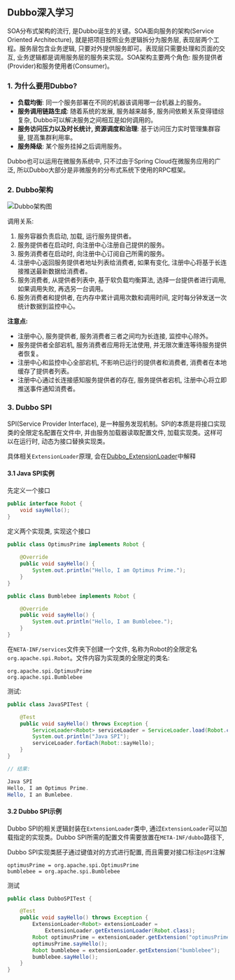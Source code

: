 ## Dubbo深入学习

SOA分布式架构的流行, 是Dubbo诞生的关键。SOA面向服务的架构(Service Oriented Architecture), 就是把项目按照业务逻辑拆分为服务层, 表现层两个工程。服务层包含业务逻辑, 只要对外提供服务即可。表现层只需要处理和页面的交互, 业务逻辑都是调用服务层的服务来实现。SOA架构主要两个角色: 服务提供者(Provider)和服务使用者(Consumer)。

### 1. 为什么要用Dubbo?

- **负载均衡**: 同一个服务部署在不同的机器该调用哪一台机器上的服务。
- **服务调用链路生成**: 随着系统的发展, 服务越来越多, 服务间依赖关系变得错综复杂, Dubbo可以解决服务之间相互是如何调用的。
- **服务访问压力以及时长统计, 资源调度和治理**: 基于访问压力实时管理集群容量, 提高集群利用率。
- **服务降级**: 某个服务挂掉之后调用服务。

Dubbo也可以运用在微服务系统中, 只不过由于Spring Cloud在微服务应用的广泛, 所以Dubbo大部分是非微服务的分布式系统下使用的RPC框架。

### 2. Dubbo架构

![Dubbo架构图](/image/Dubbo架构图.jpg)

调用关系:

1. 服务容器负责启动, 加载, 运行服务提供者。
2. 服务提供者在启动时, 向注册中心注册自己提供的服务。
3. 服务消费者在启动时, 向注册中心订阅自己所需的服务。
4. 注册中心返回服务提供者地址列表给消费者, 如果有变化, 注册中心将基于长连接推送最新数据给消费者。
5. 服务消费者, 从提供者列表中, 基于软负载均衡算法, 选择一台提供者进行调用, 如果调用失败, 再选另一台调用。
6. 服务消费者和提供者, 在内存中累计调用次数和调用时间, 定时每分钟发送一次统计数据到监控中心。

**注意点:**

- 注册中心, 服务提供者, 服务消费者三者之间均为长连接, 监控中心除外。
- 服务提供者全部宕机, 服务消费者应用将无法使用, 并无限次重连等待服务提供者恢复。
- 注册中心和监控中心全部宕机, 不影响已运行的提供者和消费者, 消费者在本地缓存了提供者列表。
- 注册中心通过长连接感知服务提供者的存在, 服务提供者宕机, 注册中心将立即推送事件通知消费者。

### 3. Dubbo SPI

SPI(Service Provider Interface), 是一种服务发现机制。SPI的本质是将接口实现类的全限定名配置在文件中, 并由服务加载器读取配置文件, 加载实现类。这样可以在运行时, 动态为接口替换实现类。

具体相关`ExtensionLoader`原理, 会在[Dubbo_ExtensionLoader](/distributed/RPC/Dubbo/dubbo_extensionLoader.md)中解释

#### 3.1 Java SPI实例

先定义一个接口

```java
public interface Robot {
    void sayHello();
}
```

定义两个实现类, 实现这个接口

```java
public class OptimusPrime implements Robot {
    
    @Override
    public void sayHello() {
        System.out.println("Hello, I am Optimus Prime.");
    }
}

public class Bumblebee implements Robot {

    @Override
    public void sayHello() {
        System.out.println("Hello, I am Bumblebee.");
    }
}
```

在`NETA-INF/services`文件夹下创建一个文件, 名称为Robot的全限定名`org.apache.spi.Robot`。文件内容为实现类的全限定的类名:

```properties
org.apache.spi.OptimusPrime
org.apache.spi.Bumblebee
```

测试:

```java
public class JavaSPITest {

    @Test
    public void sayHello() throws Exception {
        ServiceLoader<Robot> serviceLoader = ServiceLoader.load(Robot.class);
        System.out.println("Java SPI");
        serviceLoader.forEach(Robot::sayHello);
    }
}

// 结果:

Java SPI 
Hello, I am Optimus Prime.
Hello, I an Bumlebee.
```

#### 3.2 Dubbo SPI示例

Dubbo SPI的相关逻辑封装在`ExtensionLoader`类中, 通过`ExtensionLoader`可以加载指定的实现类。Dubbo SPI所需的配置文件需要放置在`META-INF/dubbo`路径下,

Dubbo SPI实现类胚子通过键值对的方式进行配置, 而且需要对接口标注`@SPI`注解

```properties
optimusPrime = org.apache.spi.OptimusPrime
bumblebee = org.apache.spi.Bumblebee
```

测试

```java
public class DubboSPITest {

    @Test
    public void sayHello() throws Exception {
        ExtensionLoader<Robot> extensionLoader = 
            ExtensionLoader.getExtensionLoader(Robot.class);
        Robot optimusPrime = extensionLoader.getExtension("optimusPrime");
        optimusPrime.sayHello();
        Robot bumblebee = extensionLoader.getExtension("bumblebee");
        bumblebee.sayHello();
    }
}
```

